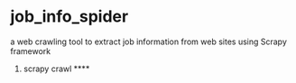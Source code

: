 # job_info_spider
a web crawling tool to extract job information from web sites using Scrapy framework

1. scrapy crawl ****
